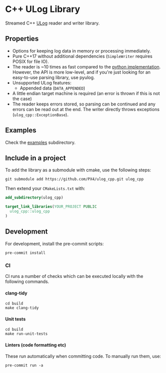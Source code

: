 # C++ ULog Library

Streamed C++ [ULog](https://docs.px4.io/main/en/dev_log/ulog_file_format.html) reader and writer library.

## Properties
- Options for keeping log data in memory or processing immediately.
- Pure C++17 without additional dependencies (`SimpleWriter` requires POSIX for file IO).
- The reader is ~10 times as fast compared to the [python implementation](https://github.com/PX4/pyulog).
  However, the API is more low-level, and if you're just looking for an easy-to-use parsing library, use pyulog.
- Unsupported ULog features:
  - Appended data (`DATA_APPENDED`)
- A little endian target machine is required (an error is thrown if this is not the case)
- The reader keeps errors stored, so parsing can be continued and any errors can be read out at the end.
  The writer directly throws exceptions (`ulog_cpp::ExceptionBase`).

## Examples
Check the [examples](examples) subdirectory.

## Include in a project
To add the library as a submodule with cmake, use the following steps:
```shell
git submodule add https://github.com/PX4/ulog_cpp.git ulog_cpp
```
Then extend your `CMakeLists.txt` with:
```cmake
add_subdirectory(ulog_cpp)

target_link_libraries(YOUR_PROJECT PUBLIC
  ulog_cpp::ulog_cpp
)
```

## Development
For development, install the pre-commit scripts:
```shell
pre-commit install
```

### CI
CI runs a number of checks which can be executed locally with the following commands.

#### clang-tidy
```shell
cd build
make clang-tidy
```

#### Unit tests
```shell
cd build
make run-unit-tests
```

#### Linters (code formatting etc)
These run automatically when committing code. To manually run them, use:
```shell
pre-commit run -a
```
